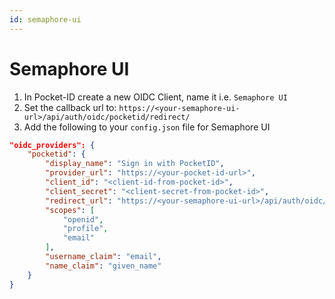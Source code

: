 ```yaml
---
id: semaphore-ui
---
```


# Semaphore UI

1. In Pocket-ID create a new OIDC Client, name it i.e. `Semaphore UI`
2. Set the callback url to: `https://<your-semaphore-ui-url>/api/auth/oidc/pocketid/redirect/`
3. Add the following to your `config.json` file for Semaphore UI

```json
"oidc_providers": {
    "pocketid": {
        "display_name": "Sign in with PocketID",
        "provider_url": "https://<your-pocket-id-url>",
        "client_id": "<client-id-from-pocket-id>",
        "client_secret": "<client-secret-from-pocket-id>",
        "redirect_url": "https://<your-semaphore-ui-url>/api/auth/oidc/pocketid/redirect/",
        "scopes": [
            "openid",
            "profile",
            "email"
        ],
        "username_claim": "email",
        "name_claim": "given_name"
    }
}
```
